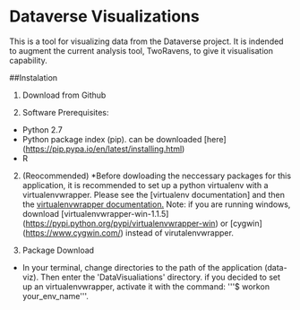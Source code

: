# Dataverse Visualizations

This is a tool for visualizing data from the Dataverse project. It is indended to augment the current analysis tool, TwoRavens, to give it visualisation capability. 

##Instalation 
1. Download from Github

1. Software Prerequisites:
  * Python 2.7
  * Python package index (pip). can be downloaded [here] (https://pip.pypa.io/en/latest/installing.html)
  * R
 

2. (Reocommended)
  *Before dowloading the neccessary packages for this application, it is recommended to set up a python virtualenv with a virtualenvwrapper. Please see the [virtualenv documentation] and then the [virtualenvwrapper documentation.](http://virtualenvwrapper.readthedocs.org/en/latest/install.html) Note: if you are running windows, download [virtualenvwrapper-win-1.1.5] (https://pypi.python.org/pypi/virtualenvwrapper-win) or [cygwin] (https://www.cygwin.com/) instead of virutalenvwrapper.
 
3. Package Download
 * In your terminal, change directories to the path of the application (data-viz). Then enter the 'DataVisualiations' directory. if you decided to set up an virtualenvwrapper, activate it with the command: '''$ workon your_env_name'''. 

